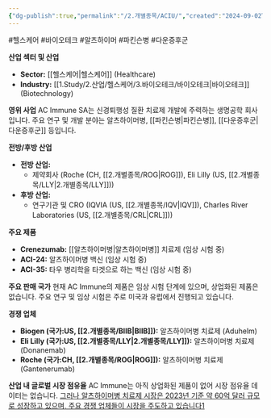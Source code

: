 ```yaml
---
{"dg-publish":true,"permalink":"/2.개별종목/ACIU/","created":"2024-09-02T12:23:09.869+09:00","updated":"2025-06-03T20:05:57.407+09:00"}
---
```


#헬스케어 #바이오테크 #알츠하이머 #파킨슨병 #다운증후군


**산업 섹터 및 산업**

- **Sector:** [[헬스케어\|헬스케어]] (Healthcare)
- **Industry:** [[1.Study/2.산업/헬스케어/3.바이오테크/바이오테크\|바이오테크]] (Biotechnology)

**영위 사업** AC Immune SA는 신경퇴행성 질환 치료제 개발에 주력하는 생명공학 회사입니다. 주요 연구 및 개발 분야는 알츠하이머병, [[파킨슨병\|파킨슨병]], [[다운증후군\|다운증후군]] 등입니다.

**전방/후방 산업**

- **전방 산업:** 
	- 제약회사 (Roche (CH, [[2.개별종목/ROG\|ROG]]), Eli Lilly (US, [[2.개별종목/LLY\|2.개별종목/LLY]]))
- **후방 산업:** 
	- 연구기관 및 CRO (IQVIA (US, [[2.개별종목/IQV\|IQV]]), Charles River Laboratories (US, [[2.개별종목/CRL\|CRL]]))

**주요 제품**

- **Crenezumab:** [[알츠하이머병\|알츠하이머병]] 치료제 (임상 시험 중)
- **ACI-24:** 알츠하이머병 백신 (임상 시험 중)
- **ACI-35:** 타우 병리학을 타겟으로 하는 백신 (임상 시험 중)

**주요 판매 국가** 현재 AC Immune의 제품은 임상 시험 단계에 있으며, 상업화된 제품은 없습니다. 주요 연구 및 임상 시험은 주로 미국과 유럽에서 진행되고 있습니다.

**경쟁 업체**

- **Biogen (국가:US, [[2.개별종목/BIIB\|BIIB]]):** 알츠하이머병 치료제 (Aduhelm)
- **Eli Lilly (국가:US, [[2.개별종목/LLY\|2.개별종목/LLY]]):** 알츠하이머병 치료제 (Donanemab)
- **Roche (국가:CH, [[2.개별종목/ROG\|ROG]]):** 알츠하이머병 치료제 (Gantenerumab)

**산업 내 글로벌 시장 점유율** AC Immune는 아직 상업화된 제품이 없어 시장 점유율 데이터는 없습니다. [그러나 알츠하이머병 치료제 시장은 2023년 기준 약 60억 달러 규모로 성장하고 있으며, 주요 경쟁 업체들이 시장을 주도하고 있습니다](https://m.blog.naver.com/zenmandala/223006302401)[1](https://m.blog.naver.com/zenmandala/223006302401)